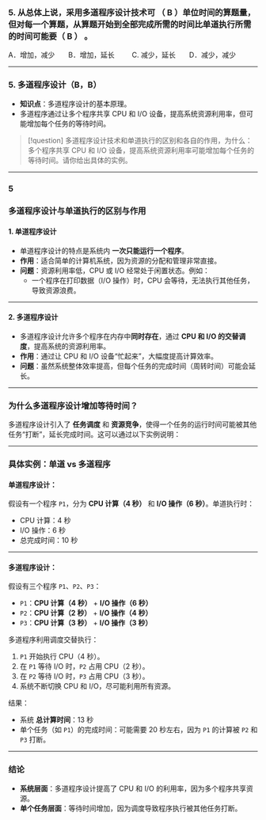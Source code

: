 ### 5. 从总体上说，采用多道程序设计技术可 （ B ）单位时间的算题量，但对每一个算题，从算题开始到全部完成所需的时间比单道执行所需的时间可能要（ B ） 。

A．增加，减少       B．增加，延长         C. 减少，延长       D．减少，减少

---

### **5. 多道程序设计（B，B）**

- **知识点**：多道程序设计的基本原理。
- 多道程序通过让多个程序共享 CPU 和 I/O 设备，提高系统资源利用率，但可能增加每个任务的等待时间。

>[!question] 
>多道程序设计技术和单道执行的区别和各自的作用，为什么：多个程序共享 CPU 和 I/O 设备，提高系统资源利用率可能增加每个任务的等待时间。请你给出具体的实例。

---

### 5

### **多道程序设计与单道执行的区别与作用**

#### **1. 单道程序设计**
- 单道程序设计的特点是系统内 **一次只能运行一个程序**。
- **作用**：适合简单的计算机系统，因为资源的分配和管理非常直接。
- **问题**：资源利用率低，CPU 或 I/O 经常处于闲置状态。例如：
  - 一个程序在打印数据（I/O 操作）时，CPU 会等待，无法执行其他任务，导致资源浪费。

---

#### **2. 多道程序设计**
- 多道程序设计允许多个程序在内存中**同时存在**，通过 **CPU 和 I/O 的交替调度**，提高系统的资源利用率。
- **作用**：通过让 CPU 和 I/O 设备“忙起来”，大幅度提高计算效率。
- **问题**：虽然系统整体效率提高，但每个任务的完成时间（周转时间）可能会延长。

---

### **为什么多道程序设计增加等待时间？**

多道程序设计引入了 **任务调度** 和 **资源竞争**，使得一个任务的运行时间可能被其他任务“打断”，延长完成时间。这可以通过以下实例说明：

---

### **具体实例：单道 vs 多道程序**

#### **单道程序设计：**
假设有一个程序 `P1`，分为 **CPU 计算（4 秒）** 和 **I/O 操作（6 秒）**。单道执行时：
- CPU 计算：4 秒
- I/O 操作：6 秒
- 总完成时间：10 秒

---

#### **多道程序设计：**
假设有三个程序 `P1`、`P2`、`P3`：
- `P1`：**CPU 计算（4 秒）** + **I/O 操作（6 秒）**
- `P2`：**CPU 计算（2 秒）** + **I/O 操作（4 秒）**
- `P3`：**CPU 计算（3 秒）** + **I/O 操作（3 秒）**

多道程序利用调度交替执行：
1. `P1` 开始执行 CPU（4 秒）。
2. 在 `P1` 等待 I/O 时，`P2` 占用 CPU（2 秒）。
3. 在 `P2` 等待 I/O 时，`P3` 占用 CPU（3 秒）。
4. 系统不断切换 CPU 和 I/O，尽可能利用所有资源。

结果：
- 系统 **总计算时间**：13 秒
- 单个任务（如 `P1`）的完成时间：可能需要 20 秒左右，因为 `P1` 的计算被 `P2` 和 `P3` 打断。

---

### **结论**
- **系统层面**：多道程序设计提高了 CPU 和 I/O 的利用率，因为多个程序共享资源。
- **单个任务层面**：等待时间增加，因为调度导致程序执行被其他任务打断。